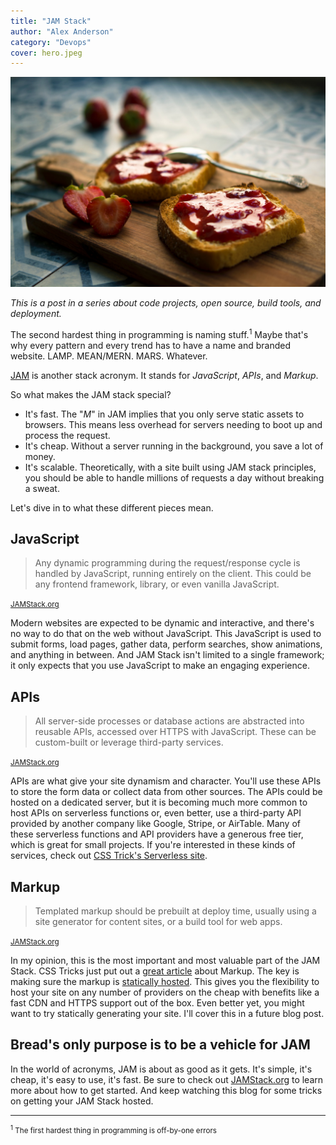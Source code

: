 ```yaml
---
title: "JAM Stack"
author: "Alex Anderson"
category: "Devops"
cover: hero.jpeg
---
```


![Hero](hero.jpeg)

_This is a post in a series about code projects, open source, build tools, and deployment._

The second hardest thing in programming is naming stuff.<sup>1</sup> Maybe that's why every pattern and every trend has to have a name and branded website. LAMP. MEAN/MERN. MARS. Whatever.

[JAM](https://jamstack.org) is another stack acronym. It stands for _JavaScript_, _APIs_, and _Markup_.

So what makes the JAM stack special?

- It's fast. The "_M_" in JAM implies that you only serve static assets to browsers. This means less overhead for servers needing to boot up and process the request.
- It's cheap. Without a server running in the background, you save a lot of money.
- It's scalable. Theoretically, with a site built using JAM stack principles, you should be able to handle millions of requests a day without breaking a sweat.

Let's dive in to what these different pieces mean.

## JavaScript

> Any dynamic programming during the request/response cycle is handled by JavaScript, running entirely on the client. This could be any frontend framework, library, or even vanilla JavaScript.

<small>[JAMStack.org](https://jamstack.org)</small>

Modern websites are expected to be dynamic and interactive, and there's no way to do that on the web without JavaScript. This JavaScript is used to submit forms, load pages, gather data, perform searches, show animations, and anything in between. And JAM Stack isn't limited to a single framework; it only expects that you use JavaScript to make an engaging experience.

## APIs

> All server-side processes or database actions are abstracted into reusable APIs, accessed over HTTPS with JavaScript. These can be custom-built or leverage third-party services.

<small>[JAMStack.org](https://jamstack.org)</small>

APIs are what give your site dynamism and character. You'll use these APIs to store the form data or collect data from other sources. The APIs could be hosted on a dedicated server, but it is becoming much more common to host APIs on serverless functions or, even better, use a third-party API provided by another company like Google, Stripe, or AirTable. Many of these serverless functions and API providers have a generous free tier, which is great for small projects. If you're interested in these kinds of services, check out [CSS Trick's Serverless site](https://serverless.css-tricks.com).

## Markup

> Templated markup should be prebuilt at deploy time, usually using a site generator for content sites, or a build tool for web apps.

<small>[JAMStack.org](https://jamstack.org)</small>

In my opinion, this is the most important and most valuable part of the JAM Stack. CSS Tricks just put out a [great article](https://css-tricks.com/jamstack-more-like-shamstack/) about Markup. The key is making sure the markup is [statically hosted](/blog/why-static-hosting-is-awesome/). This gives you the flexibility to host your site on any number of providers on the cheap with benefits like a fast CDN and HTTPS support out of the box. Even better yet, you might want to try statically generating your site. I'll cover this in a future blog post.

## Bread's only purpose is to be a vehicle for JAM

In the world of acronyms, JAM is about as good as it gets. It's simple, it's cheap, it's easy to use, it's fast. Be sure to check out [JAMStack.org](https://jamstack.org) to learn more about how to get started. And keep watching this blog for some tricks on getting your JAM Stack hosted.

<hr />

<small><sup>1</sup> The first hardest thing in programming is off-by-one errors</small>
